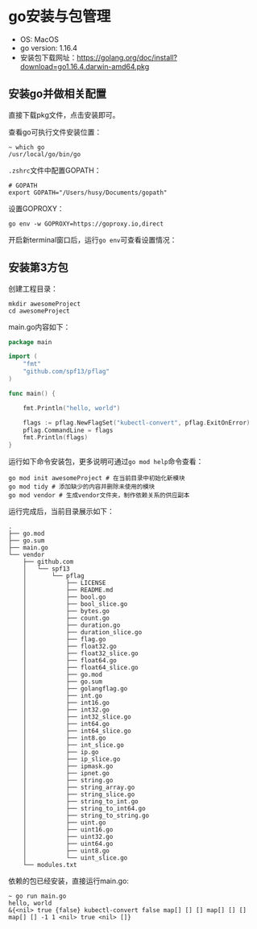 # go安装与包管理

- OS: MacOS
- go version: 1.16.4
- 安装包下载网址：<https://golang.org/doc/install?download=go1.16.4.darwin-amd64.pkg>

## 安装go并做相关配置

直接下载pkg文件，点击安装即可。

查看go可执行文件安装位置：
```shell
~ which go
/usr/local/go/bin/go
```


`.zshrc`文件中配置GOPATH：
```shell
# GOPATH
export GOPATH="/Users/husy/Documents/gopath"
```

设置GOPROXY：
```shell
go env -w GOPROXY=https://goproxy.io,direct
```

开启新terminal窗口后，运行`go env`可查看设置情况：

## 安装第3方包

创建工程目录：
```shell
mkdir awesomeProject
cd awesomeProject
```

main.go内容如下：
```go
package main

import (
	"fmt"
	"github.com/spf13/pflag"
)

func main() {

	fmt.Println("hello, world")

	flags := pflag.NewFlagSet("kubectl-convert", pflag.ExitOnError)
	pflag.CommandLine = flags
	fmt.Println(flags)
}
```

运行如下命令安装包，更多说明可通过`go mod help`命令查看：
```shell
go mod init awesomeProject # 在当前目录中初始化新模块
go mod tidy # 添加缺少的内容并删除未使用的模块
go mod vendor # 生成vendor文件夹，制作依赖关系的供应副本
```

运行完成后，当前目录展示如下：
```shell
.
├── go.mod
├── go.sum
├── main.go
└── vendor
    ├── github.com
    │   └── spf13
    │       └── pflag
    │           ├── LICENSE
    │           ├── README.md
    │           ├── bool.go
    │           ├── bool_slice.go
    │           ├── bytes.go
    │           ├── count.go
    │           ├── duration.go
    │           ├── duration_slice.go
    │           ├── flag.go
    │           ├── float32.go
    │           ├── float32_slice.go
    │           ├── float64.go
    │           ├── float64_slice.go
    │           ├── go.mod
    │           ├── go.sum
    │           ├── golangflag.go
    │           ├── int.go
    │           ├── int16.go
    │           ├── int32.go
    │           ├── int32_slice.go
    │           ├── int64.go
    │           ├── int64_slice.go
    │           ├── int8.go
    │           ├── int_slice.go
    │           ├── ip.go
    │           ├── ip_slice.go
    │           ├── ipmask.go
    │           ├── ipnet.go
    │           ├── string.go
    │           ├── string_array.go
    │           ├── string_slice.go
    │           ├── string_to_int.go
    │           ├── string_to_int64.go
    │           ├── string_to_string.go
    │           ├── uint.go
    │           ├── uint16.go
    │           ├── uint32.go
    │           ├── uint64.go
    │           ├── uint8.go
    │           └── uint_slice.go
    └── modules.txt
```
依赖的包已经安装，直接运行main.go:
```shell
~ go run main.go
hello, world
&{<nil> true {false} kubectl-convert false map[] [] [] map[] [] [] map[] [] -1 1 <nil> true <nil> []}
```
